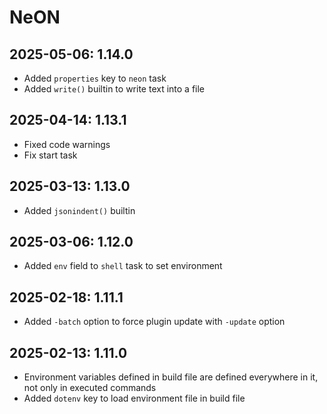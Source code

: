 # NeON

## 2025-05-06: 1.14.0

- Added `properties` key to `neon` task
- Added `write()` builtin to write text into a file

## 2025-04-14: 1.13.1

- Fixed code warnings
- Fix start task

## 2025-03-13: 1.13.0

- Added `jsonindent()` builtin

## 2025-03-06: 1.12.0

- Added `env` field to `shell` task to set environment

## 2025-02-18: 1.11.1

- Added `-batch` option to force plugin update with `-update` option

## 2025-02-13: 1.11.0

- Environment variables defined in build file are defined everywhere in it, not only in executed commands
- Added `dotenv` key to load environment file in build file
